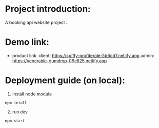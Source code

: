 # Project introduction:
A booking api website project .
 
# Demo link:
- product link:
client: https://spiffy-profiterole-5b6cd7.netlify.app
admin: https://venerable-gumdrop-09e825.netlify.app
# Deployment guide (on local):
1. Install node module 
```
npm intall
```
2. run dev
```
npm start
